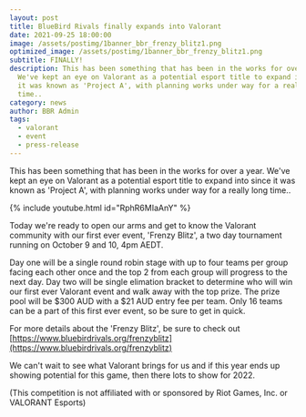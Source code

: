 ```yaml
---
layout: post
title: BlueBird Rivals finally expands into Valorant
date: 2021-09-25 18:00:00
image: /assets/postimg/1banner_bbr_frenzy_blitz1.png
optimized_image: /assets/postimg/1banner_bbr_frenzy_blitz1.png
subtitle: FINALLY!
description: This has been something that has been in the works for over a year.
  We've kept an eye on Valorant as a potential esport title to expand into since
  it was known as 'Project A', with planning works under way for a really long
  time..
category: news
author: BBR Admin
tags:
  - valorant
  - event
  - press-release
---
```

This has been something that has been in the works for over a year. We've kept an eye on Valorant as a potential esport title to expand into since it was known as 'Project A', with planning works under way for a really long time..

{% include youtube.html id="RphR6MIaAnY" %}

Today we're ready to open our arms and get to know the Valorant community with our first ever event, 'Frenzy Blitz', a two day tournament running on October 9 and 10, 4pm AEDT.

Day one will be a single round robin stage with up to four teams per group facing each other once and the top 2 from each group will progress to the next day. Day two will be single elimation bracket to determine who will win our first ever Valorant event and walk away with the top prize. The prize pool will be $300 AUD with a $21 AUD entry fee per team. Only 16 teams can be a part of this first ever event, so be sure to get in quick.

For more details about the 'Frenzy Blitz', be sure to check out [https://www.bluebirdrivals.org/frenzyblitz](https://www.bluebirdrivals.org/frenzyblitz)

We can't wait to see what Valorant brings for us and if this year ends up showing potential for this game, then there lots to show for 2022.

(This competition is not affiliated with or sponsored by Riot Games, Inc. or VALORANT Esports)